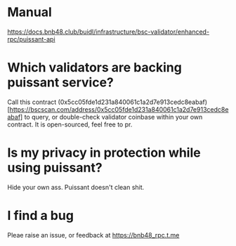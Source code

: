 # Manual
https://docs.bnb48.club/buidl/infrastructure/bsc-validator/enhanced-rpc/puissant-api

# Which validators are backing puissant service?
Call this contract (0x5cc05fde1d231a840061c1a2d7e913cedc8eabaf)[https://bscscan.com/address/0x5cc05fde1d231a840061c1a2d7e913cedc8eabaf] to query, or double-check validator coinbase within your own contract.
It is open-sourced, feel free to pr.

# Is my privacy in protection while using puissant?
Hide your own ass. Puissant doesn't clean shit.

# I find a bug
Pleae raise an issue, or feedback at https://bnb48_rpc.t.me
